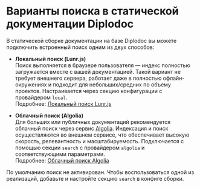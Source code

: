 # Варианты поиска в статической документации Diplodoc

В статической сборке документации на базе Diplodoc вы можете подключить встроенный поиск одним из двух способов:

- **Локальный поиск (Lunr.js)**  
  Поиск выполняется в браузере пользователя — индекс полностью загружается вместе с вашей документацией. Такой вариант не требует внешнего сервера, работает даже в полностью офлайн-окружениях и подходит для небольших/средних по объему проектов. Настраивается через секцию конфигурации с провайдером `local`.  
  Подробнее: [Локальный поиск Lunr.js](./lunr.md)

- **Облачный поиск (Algolia)**  
  Для больших или публичных документаций рекомендуется облачный поиск через сервис [Algolia](https://www.algolia.com/). Индексация и поиск осуществляются во внешнем сервисе, что обеспечивает высокую скорость, релевантность и масштабируемость. Подключается с помощью секции `search` с провайдером `algolia` и соответствующими параметрами.  
  Подробнее: [Облачный поиск Algolia](./algolia.md)

По умолчанию поиск не активирован. Чтобы воспользоваться одной из реализаций, добавьте и настройте секцию `search` в конфиге сборки.
